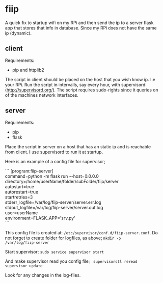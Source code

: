 # fiip

A quick fix to startup wifi on my RPi and then send the ip to a server flask app that stores that info in database.
Since my RPi does not have the same ip (dynamic).

## client
Requirements:
- pip and httplib2

The script in client should be placed on the host that you wish know ip. I.e your RPi.
Run the script in intervalls, say every hour, with supervisord (http://supervisord.org/). The script requires sudo-rights since it queries on of the machines network interfaces.

## server
Requirements:
- pip
- flask

Place the script in server on a host that has an static ip and is reachable from client.
I use supervisord to run it at startup.

Here is an example of a config file for supervisor;

´´´
[program:fiip-server]   
command=python -m flask run --host=0.0.0.0   
directory=/home/userName/folder/subFolder/fiip/server   
autostart=true   
autorestart=true   
startretries=3   
stderr_logfile=/var/log/fiip-server/server.err.log   
stdout_logfile=/var/log/fiip-server/server.out.log   
user=userName   
environment=FLASK_APP='srv.py'   
´´´


This config file is created at: <code>/etc/supervisor/conf.d/fiip-server.conf</code>.
Do not forget to create folder for logfiles, as above; <code>mkdir -p /var/log/fiip-server</code>

Start supervisor;
<code>sudo service supervisor start</code>

And make supervisor read you config file;
<code>
supervisorctl reread
supervisor update
</code>

Look for any changes in the log-files.
